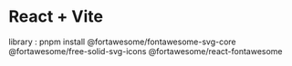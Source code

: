 # React + Vite

library : pnpm install @fortawesome/fontawesome-svg-core @fortawesome/free-solid-svg-icons @fortawesome/react-fontawesome
